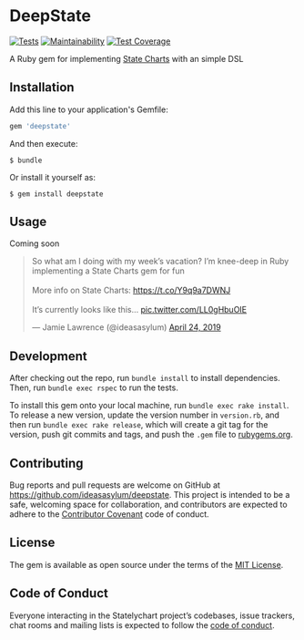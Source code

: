 # DeepState

[![Tests](https://app.codeship.com/projects/79963640-48fa-0137-7372-027095d735c1/status?branch=master)](https://app.codeship.com/projects/79963640-48fa-0137-7372-027095d735c1/status?branch=master) [![Maintainability](https://api.codeclimate.com/v1/badges/521f9df0f0b22032156b/maintainability)](https://codeclimate.com/github/ideasasylum/deepstate/maintainability) [![Test Coverage](https://api.codeclimate.com/v1/badges/521f9df0f0b22032156b/test_coverage)](https://codeclimate.com/github/ideasasylum/deepstate/test_coverage)


A Ruby gem for implementing [State Charts](https://statecharts.github.io/) with an simple DSL

## Installation

Add this line to your application's Gemfile:

```ruby
gem 'deepstate'
```

And then execute:

    $ bundle

Or install it yourself as:

    $ gem install deepstate

## Usage

Coming soon

<blockquote class="twitter-tweet" data-lang="en"><p lang="en" dir="ltr">So what am I doing with my week’s vacation? I’m knee-deep in Ruby implementing a State Charts gem for fun<br><br>More info on State Charts: <a href="https://t.co/Y9q9a7DWNJ">https://t.co/Y9q9a7DWNJ</a> <br><br>It’s currently looks like this… <a href="https://t.co/LL0gHbuOIE">pic.twitter.com/LL0gHbuOIE</a></p>&mdash; Jamie Lawrence (@ideasasylum) <a href="https://twitter.com/ideasasylum/status/1121069679022419968?ref_src=twsrc%5Etfw">April 24, 2019</a></blockquote>
<script async src="https://platform.twitter.com/widgets.js" charset="utf-8"></script>


## Development

After checking out the repo, run `bundle install` to install dependencies. Then, run `bundle exec rspec` to run the tests. 

To install this gem onto your local machine, run `bundle exec rake install`. To release a new version, update the version number in `version.rb`, and then run `bundle exec rake release`, which will create a git tag for the version, push git commits and tags, and push the `.gem` file to [rubygems.org](https://rubygems.org).

## Contributing

Bug reports and pull requests are welcome on GitHub at https://github.com/ideasasylum/deepstate. This project is intended to be a safe, welcoming space for collaboration, and contributors are expected to adhere to the [Contributor Covenant](http://contributor-covenant.org) code of conduct.

## License

The gem is available as open source under the terms of the [MIT License](https://opensource.org/licenses/MIT).

## Code of Conduct

Everyone interacting in the Statelychart project’s codebases, issue trackers, chat rooms and mailing lists is expected to follow the [code of conduct](https://github.com/ideasasylum/deepstate/blob/master/CODE_OF_CONDUCT.md).
